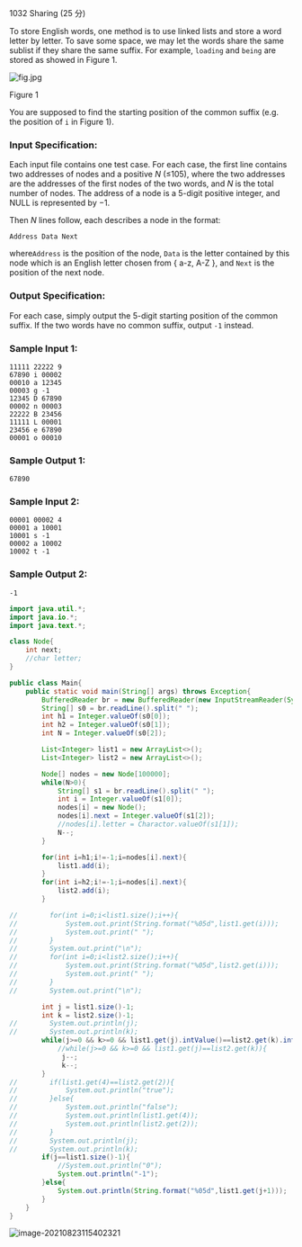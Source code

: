 1032 Sharing (25 分)

To store English words, one method is to use linked lists and store a word letter by letter. To save some space, we may let the words share the same sublist if they share the same suffix. For example, `loading` and `being` are stored as showed in Figure 1.

![fig.jpg](https://images.ptausercontent.com/ef0a1fdf-3d9f-46dc-9a27-21f989270fd4.jpg)

Figure 1

You are supposed to find the starting position of the common suffix (e.g. the position of `i` in Figure 1).

### Input Specification:

Each input file contains one test case. For each case, the first line contains two addresses of nodes and a positive *N* (≤105), where the two addresses are the addresses of the first nodes of the two words, and *N* is the total number of nodes. The address of a node is a 5-digit positive integer, and NULL is represented by −1.

Then *N* lines follow, each describes a node in the format:

```
Address Data Next
```

where`Address` is the position of the node, `Data` is the letter contained by this node which is an English letter chosen from { a-z, A-Z }, and `Next` is the position of the next node.

### Output Specification:

For each case, simply output the 5-digit starting position of the common suffix. If the two words have no common suffix, output `-1` instead.

### Sample Input 1:

```in
11111 22222 9
67890 i 00002
00010 a 12345
00003 g -1
12345 D 67890
00002 n 00003
22222 B 23456
11111 L 00001
23456 e 67890
00001 o 00010
```

### Sample Output 1:

```out
67890
```

### Sample Input 2:

```in
00001 00002 4
00001 a 10001
10001 s -1
00002 a 10002
10002 t -1
```

### Sample Output 2:

```out
-1
```

```java
import java.util.*;
import java.io.*;
import java.text.*;

class Node{
    int next;
    //char letter;
}

public class Main{
    public static void main(String[] args) throws Exception{
        BufferedReader br = new BufferedReader(new InputStreamReader(System.in));
        String[] s0 = br.readLine().split(" ");
        int h1 = Integer.valueOf(s0[0]);
        int h2 = Integer.valueOf(s0[1]);
        int N = Integer.valueOf(s0[2]);

        List<Integer> list1 = new ArrayList<>();
        List<Integer> list2 = new ArrayList<>();

        Node[] nodes = new Node[100000];
        while(N>0){
            String[] s1 = br.readLine().split(" ");
            int i = Integer.valueOf(s1[0]);
            nodes[i] = new Node();
            nodes[i].next = Integer.valueOf(s1[2]);
            //nodes[i].letter = Charactor.valueOf(s1[1]);
            N--;
        }

        for(int i=h1;i!=-1;i=nodes[i].next){
            list1.add(i);
        }
        for(int i=h2;i!=-1;i=nodes[i].next){
            list2.add(i);
        }

//        for(int i=0;i<list1.size();i++){
//            System.out.print(String.format("%05d",list1.get(i)));
//            System.out.print(" ");
//        }
//        System.out.print("\n");
//        for(int i=0;i<list2.size();i++){
//            System.out.print(String.format("%05d",list2.get(i)));
//            System.out.print(" ");
//        }
//        System.out.print("\n");

        int j = list1.size()-1;
        int k = list2.size()-1;
//        System.out.println(j);
//        System.out.println(k);
        while(j>=0 && k>=0 && list1.get(j).intValue()==list2.get(k).intValue()){
            //while(j>=0 && k>=0 && list1.get(j)==list2.get(k)){
             j--;
             k--;
        }
//        if(list1.get(4)==list2.get(2)){
//            System.out.println("true");
//        }else{
//            System.out.println("false");
//            System.out.println(list1.get(4));
//            System.out.println(list2.get(2));
//        }
//        System.out.println(j);
//        System.out.println(k);
        if(j==list1.size()-1){
            //System.out.println("0");
            System.out.println("-1");
        }else{
            System.out.println(String.format("%05d",list1.get(j+1)));
        }
    }
}
```



![image-20210823115402321](C:\Users\nicole\AppData\Roaming\Typora\typora-user-images\image-20210823115402321.png)